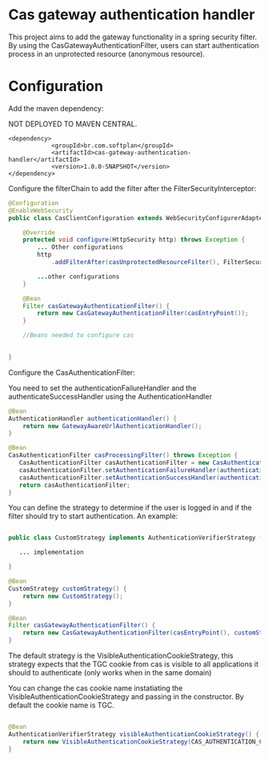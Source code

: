 Cas gateway authentication handler
===========================================

This project aims to add the gateway functionality in a spring security filter. By using the CasGatewayAuthenticationFilter, users can start authentication process in an unprotected resource (anonymous resource).

Configuration
=============

Add the maven dependency:

NOT DEPLOYED TO MAVEN CENTRAL.

```maven
<dependency>
            <groupId>br.com.softplan</groupId>
            <artifactId>cas-gateway-authentication-handler</artifactId>
            <version>1.0.0-SNAPSHOT</version>
</dependency>
```

Configure the filterChain to add the filter after the FilterSecurityInterceptor:

```java
@Configuration
@EnableWebSecurity
public class CasClientConfiguration extends WebSecurityConfigurerAdapter {

    @Override
    protected void configure(HttpSecurity http) throws Exception {
        ... Other configurations
        http
            .addFilterAfter(casUnprotectedResourceFilter(), FilterSecurityInterceptor.class)

        ...other configurations
    }

    @Bean
    Filter casGatewayAuthenticationFilter() {
        return new CasGatewayAuthenticationFilter(casEntryPoint());
    }

    //Beans needed to configure cas

    
}
```

Configure the CasAuthenticationFilter:

You need to set the authenticationFailureHandler and the authenticateSuccessHandler using the AuthenticationHandler

```java
@Bean
AuthenticationHandler authenticationHandler() {
    return new GatewayAwareUrlAuthenticationHandler();
}

@Bean
CasAuthenticationFilter casProcessingFilter() throws Exception {
   CasAuthenticationFilter casAuthenticationFilter = new CasAuthenticationFilter();
   casAuthenticationFilter.setAuthenticationFailureHandler(authenticationHandler());
   casAuthenticationFilter.setAuthenticationSuccessHandler(authenticationHandler());
   return casAuthenticationFilter;
}
```



You can define the strategy to determine if the user is logged in and if the filter 
should try to start authentication. An example:

```java

public class CustomStrategy implements AuthenticationVerifierStrategy {

   ... implementation

}

@Bean 
CustomStrategy customStrategy() {
    return new CustomStrategy();
}

@Bean
Filter casGatewayAuthenticationFilter() {
    return new CasGatewayAuthenticationFilter(casEntryPoint(), customStrategy());
}
```


The default strategy is the VisibleAuthenticationCookieStrategy, 
this strategy expects that the TGC cookie from cas is visible to all applications it 
should to authenticate (only works when in the same domain)

You can change the cas cookie name instatiating the VisibleAuthenticationCookieStrategy 
and passing in the constructor. By default the cookie name is TGC. 

```java

@Bean
AuthenticationVerifierStrategy visibleAuthenticationCookieStrategy() {
    return new VisibleAuthenticationCookieStrategy(CAS_AUTHENTICATION_COOKIE_NAME);
}

```


